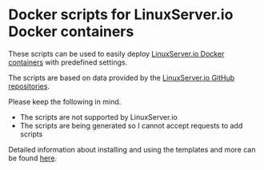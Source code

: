 # Docker scripts for LinuxServer.io Docker containers

These scripts can be used to easily deploy [LinuxServer.io Docker containers](https://hub.docker.com/u/linuxserver/) with predefined settings.

The scripts are based on data provided by the [LinuxServer.io GitHub repositories](https://github.com/linuxserver).

Please keep the following in mind.
* The scripts are not supported by LinuxServer.io
* The scripts are being generated so I cannot accept requests to add scripts

Detailed information about installing and using the templates and more can be found [here](https://www.technorabilia.com/docker-scripts-for-linuxserver-io-docker-containers).
